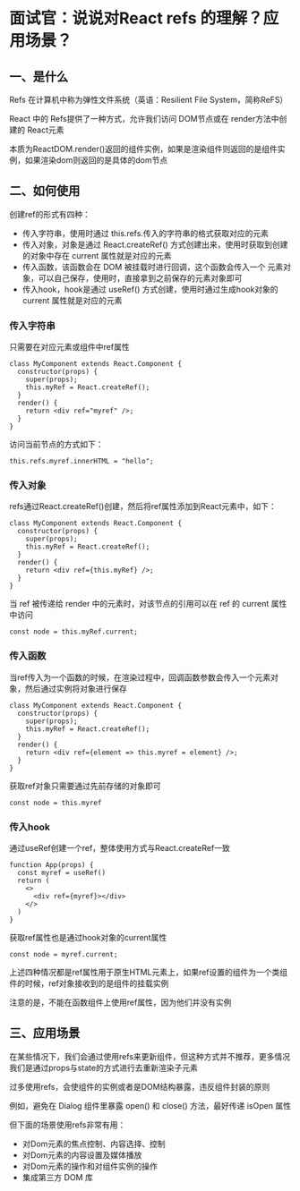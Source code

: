 # 面试官：说说对React refs 的理解？应用场景？
## 一、是什么
Refs 在计算机中称为弹性文件系统（英语：Resilient File System，简称ReFS）

React 中的 Refs提供了一种方式，允许我们访问 DOM节点或在 render方法中创建的 React元素

本质为ReactDOM.render()返回的组件实例，如果是渲染组件则返回的是组件实例，如果渲染dom则返回的是具体的dom节点

## 二、如何使用
创建ref的形式有四种：

- 传入字符串，使用时通过 this.refs.传入的字符串的格式获取对应的元素
- 传入对象，对象是通过 React.createRef()  方式创建出来，使用时获取到创建的对象中存在 current 属性就是对应的元素
- 传入函数，该函数会在 DOM 被挂载时进行回调，这个函数会传入一个 元素对象，可以自己保存，使用时，直接拿到之前保存的元素对象即可
- 传入hook，hook是通过 useRef() 方式创建，使用时通过生成hook对象的 current 属性就是对应的元素
### 传入字符串
只需要在对应元素或组件中ref属性
```
class MyComponent extends React.Component {
  constructor(props) {
    super(props);
    this.myRef = React.createRef();
  }
  render() {
    return <div ref="myref" />;
  }
}
```
访问当前节点的方式如下：
```
this.refs.myref.innerHTML = "hello";
```
### 传入对象
refs通过React.createRef()创建，然后将ref属性添加到React元素中，如下：
```
class MyComponent extends React.Component {
  constructor(props) {
    super(props);
    this.myRef = React.createRef();
  }
  render() {
    return <div ref={this.myRef} />;
  }
}
```
当 ref 被传递给 render 中的元素时，对该节点的引用可以在 ref 的 current 属性中访问
```
const node = this.myRef.current;
```
### 传入函数
当ref传入为一个函数的时候，在渲染过程中，回调函数参数会传入一个元素对象，然后通过实例将对象进行保存
```
class MyComponent extends React.Component {
  constructor(props) {
    super(props);
    this.myRef = React.createRef();
  }
  render() {
    return <div ref={element => this.myref = element} />;
  }
}
```
获取ref对象只需要通过先前存储的对象即可
```
const node = this.myref
```
### 传入hook
通过useRef创建一个ref，整体使用方式与React.createRef一致
```
function App(props) {
  const myref = useRef()
  return (
    <>
      <div ref={myref}></div>
    </>
  )
}
```
获取ref属性也是通过hook对象的current属性
```
const node = myref.current;
```
上述四种情况都是ref属性用于原生HTML元素上，如果ref设置的组件为一个类组件的时候，ref对象接收到的是组件的挂载实例

注意的是，不能在函数组件上使用ref属性，因为他们并没有实例

## 三、应用场景
在某些情况下，我们会通过使用refs来更新组件，但这种方式并不推荐，更多情况我们是通过props与state的方式进行去重新渲染子元素

过多使用refs，会使组件的实例或者是DOM结构暴露，违反组件封装的原则

例如，避免在 Dialog 组件里暴露 open() 和 close() 方法，最好传递 isOpen 属性

但下面的场景使用refs非常有用：

- 对Dom元素的焦点控制、内容选择、控制
- 对Dom元素的内容设置及媒体播放
- 对Dom元素的操作和对组件实例的操作
- 集成第三方 DOM 库